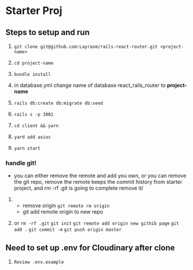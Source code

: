 # Starter Proj

## Steps to setup and run

1. `git clone git@github.com:Layrasm/rails-react-router.git <project-name>`

2. `cd project-name`
3. `bundle install`
4. in database.yml change name of database react_rails_router to **project-name**
5. `rails db:create db:migrate db:seed`
6. `rails s -p 3001`

7. `cd client && yarn`
8. `yard add axios`
9. `yarn start`

### handle git!

- you can either remove the remote and add you own, or you can remove the git repo, remove the
  remote keeps the commit history from starter project, and rm -rf .git is going to complete remove
  it/

1.  - remove origin `git remote rm origin`
    - git add remote origin to new repo

2.  or
    `rm -rf .git`
    `git init`
    `git remote add origin new githib page`
    `git add .`
    `git commit -m`
    `git push origin master`

## Need to set up .env for Cloudinary after clone

1. `Review .env.example`
